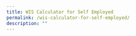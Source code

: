 ```yaml
---
title: WIS Calculator for Self Employed
permalink: /wis-calculator-for-self-employed/
description: ""
---
```

